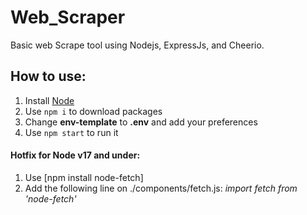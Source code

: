 # Web_Scraper
Basic web Scrape tool using Nodejs, ExpressJs, and Cheerio.

## How to use:
1. Install <a href="https://nodejs.org/en/">Node</a>
2. Use `npm i` to download packages
3. Change **env-template** to **.env** and add your preferences
4. Use `npm start` to run it

#### Hotfix for Node v17 and under: 
1. Use [npm install node-fetch]
2. Add the following line on ./components/fetch.js: *import fetch from       'node-fetch'*